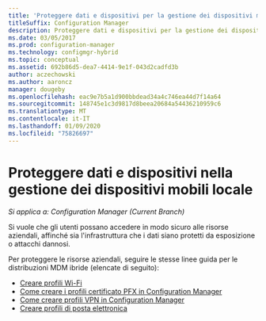 ```yaml
---
title: 'Proteggere dati e dispositivi per la gestione dei dispositivi mobili locale '
titleSuffix: Configuration Manager
description: Proteggere dati e dispositivi per la gestione dei dispositivi mobili locale in Configuration Manager.
ms.date: 03/05/2017
ms.prod: configuration-manager
ms.technology: configmgr-hybrid
ms.topic: conceptual
ms.assetid: 692b86d5-dea7-4414-9e1f-043d2cadfd3b
author: aczechowski
ms.author: aaroncz
manager: dougeby
ms.openlocfilehash: eac9e7b5a1d900bbdead34a4c746ea44d7f14a64
ms.sourcegitcommit: 148745e1c3d9817d8beea20684a54436210959c6
ms.translationtype: MT
ms.contentlocale: it-IT
ms.lasthandoff: 01/09/2020
ms.locfileid: "75826697"
---
```

# <a name="protect-data-and-devices-in-on-premises-mobile-device-management"></a>Proteggere dati e dispositivi nella gestione dei dispositivi mobili locale

*Si applica a: Configuration Manager (Current Branch)*

Si vuole che gli utenti possano accedere in modo sicuro alle risorse aziendali, affinché sia l'infrastruttura che i dati siano protetti da esposizione o attacchi dannosi.

Per proteggere le risorse aziendali, seguire le stesse linee guida per le distribuzioni MDM ibride (elencate di seguito):

- [Creare profili Wi-Fi](create-wifi-profiles.md)
- [Come creare i profili certificato PFX in Configuration Manager](create-pfx-certificate-profiles.md)
- [Come creare profili VPN in Configuration Manager](create-vpn-profiles.md)
- [Creare profili di posta elettronica](create-exchange-activesync-profiles.md)
